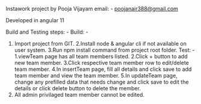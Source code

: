 Instawork project by Pooja Vijayam
email: - poojanair388@gmail.com

Developed in angular 11

Build and Testing steps: -
Build: -
1. Import project from GIT.
2.Install node & angular cli if not available on user system.
3.Run npm install command from project root folder.
Test: -
1.viewTeam page has all team members listed.
2.Click + button to add new team member.
3.Click respective team member row to edit/delete team member.
4.In insertTeam page, fill all details and click save to add team member and view the team member.
5.In updateTeam page, change any prefilled data that needs change and click save to edit the details or click delete button to delete the member.
6. All admin privilaged team member cannot be edited.
